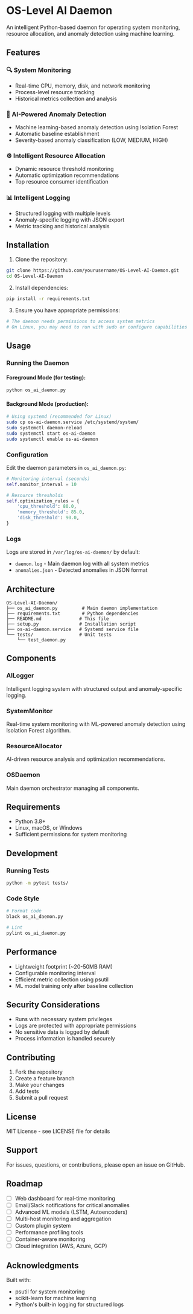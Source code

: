 # OS-Level AI Daemon

An intelligent Python-based daemon for operating system monitoring, resource allocation, and anomaly detection using machine learning.

## Features

### 🔍 System Monitoring
- Real-time CPU, memory, disk, and network monitoring
- Process-level resource tracking
- Historical metrics collection and analysis

### 🤖 AI-Powered Anomaly Detection
- Machine learning-based anomaly detection using Isolation Forest
- Automatic baseline establishment
- Severity-based anomaly classification (LOW, MEDIUM, HIGH)

### ⚙️ Intelligent Resource Allocation
- Dynamic resource threshold monitoring
- Automatic optimization recommendations
- Top resource consumer identification

### 📊 Intelligent Logging
- Structured logging with multiple levels
- Anomaly-specific logging with JSON export
- Metric tracking and historical analysis

## Installation

1. Clone the repository:
```bash
git clone https://github.com/yourusername/OS-Level-AI-Daemon.git
cd OS-Level-AI-Daemon
```

2. Install dependencies:
```bash
pip install -r requirements.txt
```

3. Ensure you have appropriate permissions:
```bash
# The daemon needs permissions to access system metrics
# On Linux, you may need to run with sudo or configure capabilities
```

## Usage

### Running the Daemon

#### Foreground Mode (for testing):
```bash
python os_ai_daemon.py
```

#### Background Mode (production):
```bash
# Using systemd (recommended for Linux)
sudo cp os-ai-daemon.service /etc/systemd/system/
sudo systemctl daemon-reload
sudo systemctl start os-ai-daemon
sudo systemctl enable os-ai-daemon
```

### Configuration

Edit the daemon parameters in `os_ai_daemon.py`:

```python
# Monitoring interval (seconds)
self.monitor_interval = 10

# Resource thresholds
self.optimization_rules = {
    'cpu_threshold': 80.0,
    'memory_threshold': 85.0,
    'disk_threshold': 90.0,
}
```

### Logs

Logs are stored in `/var/log/os-ai-daemon/` by default:
- `daemon.log` - Main daemon log with all system metrics
- `anomalies.json` - Detected anomalies in JSON format

## Architecture

```
OS-Level-AI-Daemon/
├── os_ai_daemon.py         # Main daemon implementation
├── requirements.txt        # Python dependencies
├── README.md              # This file
├── setup.py               # Installation script
├── os-ai-daemon.service   # Systemd service file
└── tests/                 # Unit tests
    └── test_daemon.py
```

## Components

### AILogger
Intelligent logging system with structured output and anomaly-specific logging.

### SystemMonitor
Real-time system monitoring with ML-powered anomaly detection using Isolation Forest algorithm.

### ResourceAllocator
AI-driven resource analysis and optimization recommendations.

### OSDaemon
Main daemon orchestrator managing all components.

## Requirements

- Python 3.8+
- Linux, macOS, or Windows
- Sufficient permissions for system monitoring

## Development

### Running Tests
```bash
python -m pytest tests/
```

### Code Style
```bash
# Format code
black os_ai_daemon.py

# Lint
pylint os_ai_daemon.py
```

## Performance

- Lightweight footprint (~20-50MB RAM)
- Configurable monitoring interval
- Efficient metric collection using psutil
- ML model training only after baseline collection

## Security Considerations

- Runs with necessary system privileges
- Logs are protected with appropriate permissions
- No sensitive data is logged by default
- Process information is handled securely

## Contributing

1. Fork the repository
2. Create a feature branch
3. Make your changes
4. Add tests
5. Submit a pull request

## License

MIT License - see LICENSE file for details

## Support

For issues, questions, or contributions, please open an issue on GitHub.

## Roadmap

- [ ] Web dashboard for real-time monitoring
- [ ] Email/Slack notifications for critical anomalies
- [ ] Advanced ML models (LSTM, Autoencoders)
- [ ] Multi-host monitoring and aggregation
- [ ] Custom plugin system
- [ ] Performance profiling tools
- [ ] Container-aware monitoring
- [ ] Cloud integration (AWS, Azure, GCP)

## Acknowledgments

Built with:
- psutil for system monitoring
- scikit-learn for machine learning
- Python's built-in logging for structured logs
